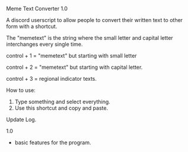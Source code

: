Meme Text Converter 1.0

A discord userscript to allow people to convert their written text to other form with a shortcut. 

The "memetext" is the string where the small letter and capital letter interchanges every single time. 

control + 1 = "memetext" but starting with small letter

control + 2 = "memetext" but starting with capital letter. 

control + 3 = regional indicator texts. 

How to use:
1. Type something and select everything. 
2. Use this shortcut and copy and paste. 

Update Log.

1.0 
- basic features for the program. 
